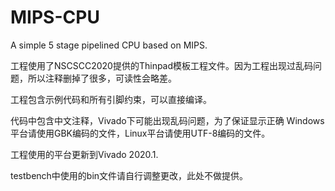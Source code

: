 # MIPS-CPU
 A simple 5 stage pipelined CPU based on MIPS.


工程使用了NSCSCC2020提供的Thinpad模板工程文件。因为工程出现过乱码问题，所以注释删掉了很多，可读性会略差。

工程包含示例代码和所有引脚约束，可以直接编译。

代码中包含中文注释，Vivado下可能出现乱码问题，为了保证显示正确
Windows平台请使用GBK编码的文件，Linux平台请使用UTF-8编码的文件。  

工程使用的平台更新到Vivado 2020.1.

testbench中使用的bin文件请自行调整更改，此处不做提供。
